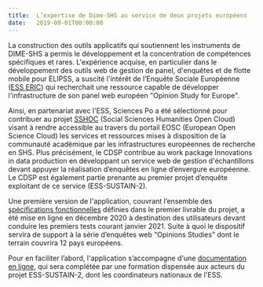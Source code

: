 ```yaml
---
title:  L’expertise de Dime-SHS au service de deux projets européens
date:   2019-09-01T00:00:00
---
```

La construction des outils applicatifs qui soutiennent les instruments de DIME-SHS a permis le développement et la concentration de compétences spécifiques et rares. L'expérience acquise, en particulier dans le développement des outils web de gestion de panel, d'enquêtes et de flotte mobile pour ELIPSS,  a suscité l'intérêt de l’Enquête Sociale Européenne ([ESS ERIC](https://www.europeansocialsurvey.org)) qui recherchait une ressource capable de développer l'infrastructure de son panel web européen "Opinion Study for Europe".

Ainsi, en partenariat avec l'ESS, Sciences Po a été sélectionné pour contribuer au projet [SSHOC](https://sshopencloud.eu/) (Social Sciences Humanities Open Cloud)  visant à rendre accessible au travers du portail EOSC (European Open Science Cloud)  les services et ressources mises à disposition de la communauté académique par les infrastructures européennes de recherche en SHS. Plus précisément, le CDSP contribue au work package Innovations in data production en développant un service web de gestion d'échantillons devant appuyer la réalisation d’enquêtes en ligne d’envergure européenne. Le CDSP est également partie prenante au premier projet d’enquête exploitant de ce service (ESS-SUSTAIN-2).

Une première version de l'application, couvrant l’ensemble des [spécifications fonctionnelles](https://sshopencloud.eu/d41-sample-management-system-cross-national-web-survey) définies dans le premier livrable du projet, a été mise en ligne en décembre 2020 à destination des utilisateurs devant conduire les premiers tests courant janvier 2021. Suite à quoi le dispositif servira de support à la série d’enquêtes web “Opinions Studies” dont le terrain couvrira 12 pays européens.

Pour en faciliter l’abord, l'application s’accompagne d'une [documentation en ligne](https://cdsp-scpo.github.io/wpss-doc/), qui sera complétée par une formation dispensée aux acteurs du projet ESS-SUSTAIN-2, dont les coordinateurs nationaux de l'ESS.
